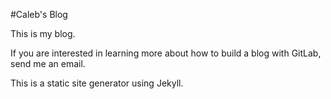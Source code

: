 
#Caleb's Blog

This is my blog. 

If you are interested in learning more about how to build a blog with GitLab, send me an email. 

This is a static site generator using Jekyll. 
